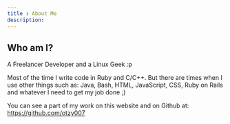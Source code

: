 ```yaml
---
title : About Me
description:
---
```


Who am I?
---------
A Freelancer Developer and a Linux Geek :p

Most of the time I write code in Ruby and C/C++. But there are times when I use other things such as: Java, Bash, HTML, JavaScript, CSS, Ruby on Rails and whatever I need to get my job done ;)

You can see a part of my work on this website and on Github at: https://github.com/otzy007
